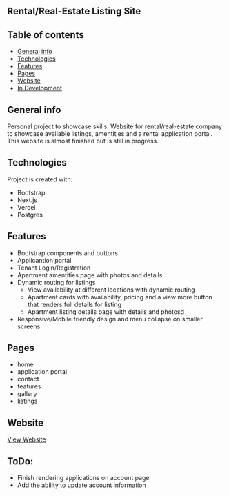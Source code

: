 ## Rental/Real-Estate Listing Site
## Table of contents
* [General info](#general-info)
* [Technologies](#technologies)
* [Features](#features)
* [Pages](#pages)
* [Website](#website)
* [In Development](#todo)

## General info
Personal project to showcase skills. Website for rental/real-estate company to showcase available listings, amentities and a rental application portal. This website is almost finished but is still in progress.
	
## Technologies
Project is created with:
* Bootstrap
* Next.js
* Vercel
* Postgres

## Features
* Bootstrap components and buttons
* Applicantion portal
* Tenant Login/Registration
* Apartment amentities page with photos and details
* Dynamic routing for listings
  - View availability at different locations with dynamic routing
  - Apartment cards with availability, pricing and a view more button that renders full details for listing
  - Apartment listing details page with details and photosd
* Responsive/Mobile friendly design and menu collapse on smaller screens

## Pages
* home
* application portal
* contact
* features
* gallery
* listings

## Website
[View Website](https://real-estate-site-v3.vercel.app)


## ToDo:
* Finish rendering applications on account page
* Add the ability to update account information
